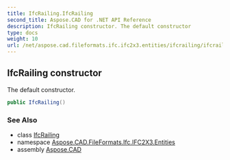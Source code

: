 ```yaml
---
title: IfcRailing.IfcRailing
second_title: Aspose.CAD for .NET API Reference
description: IfcRailing constructor. The default constructor
type: docs
weight: 10
url: /net/aspose.cad.fileformats.ifc.ifc2x3.entities/ifcrailing/ifcrailing/
---
```

## IfcRailing constructor

The default constructor.

```csharp
public IfcRailing()
```

### See Also

* class [IfcRailing](../)
* namespace [Aspose.CAD.FileFormats.Ifc.IFC2X3.Entities](../../ifcrailing/)
* assembly [Aspose.CAD](../../../)



